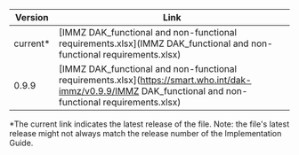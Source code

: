 

| Version | Link |
|---|---|
| current* | [IMMZ DAK_functional and non-functional requirements.xlsx](IMMZ DAK_functional and non-functional requirements.xlsx) |
|0.9.9 | [IMMZ DAK_functional and non-functional requirements.xlsx](https://smart.who.int/dak-immz/v0.9.9/IMMZ DAK_functional and non-functional requirements.xlsx)

*The current link indicates the latest release of the file. Note: the file's latest release might not always match the release number of the Implementation Guide.